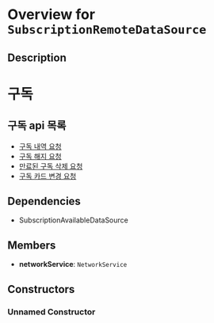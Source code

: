 # Overview for `SubscriptionRemoteDataSource`

## Description

# 구독
 ## 구독 api 목록
 - [구독 내역 요청](./methods/getSubscriptions.md)
 - [구독 해지 요청](./methods/unsubscription.md)
 - [만료된 구독 삭제 요청](./methods/deleteSubscription.md)
 - [구독 카드 변경 요청](./methods/changeCard.md)

## Dependencies

- SubscriptionAvailableDataSource

## Members

- **networkService**: `NetworkService`
## Constructors

### Unnamed Constructor


